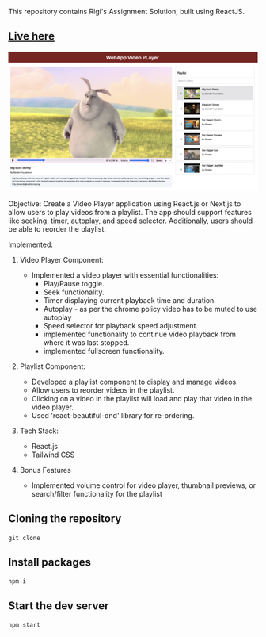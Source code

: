 This repository contains Rigi's Assignment Solution, built using ReactJS.

## [Live here]()

![Alt text](</Screenshot 2024-03-23 at 11.12.28 AM.png>)

Objective: Create a Video Player application using React.js or Next.js to allow users to play videos from a playlist. The app should support features like seeking, timer, autoplay, and speed selector. Additionally, users should be able to reorder the playlist.

Implemented:

1. Video Player Component:

   - Implemented a video player with essential functionalities:
     - Play/Pause toggle.
     - Seek functionality.
     - Timer displaying current playback time and duration.
     - Autoplay - as per the chrome policy video has to be muted to use autoplay
     - Speed selector for playback speed adjustment.
     - implemented functionality to continue video playback from where it was last stopped.
     - implemented fullscreen functionality.

2. Playlist Component:

   - Developed a playlist component to display and manage videos.
   - Allow users to reorder videos in the playlist.
   - Clicking on a video in the playlist will load and play that video in the video player.
   - Used 'react-beautiful-dnd' library for re-ordering.

3. Tech Stack:

   - React.js
   - Tailwind CSS

4. Bonus Features
   - Implemented volume control for video player, thumbnail previews, or search/filter functionality for the playlist

## Cloning the repository

```shell
git clone 
```

## Install packages

```shell
npm i
```

## Start the dev server

```shell
npm start
```
